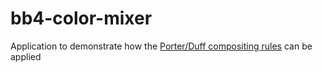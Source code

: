 # bb4-color-mixer
Application to demonstrate how the [Porter/Duff compositing rules](http://ssp.impulsetrain.com/porterduff.html) can be applied
